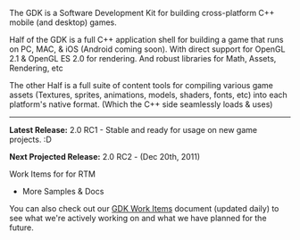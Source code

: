 The GDK is a Software Development Kit for building cross-platform C++ mobile (and desktop) games.

Half of the GDK is a full C++ application shell for building a game that runs on PC, MAC, & iOS  (Android coming soon).   With direct support for OpenGL 2.1 & OpenGL ES 2.0 for rendering.  And robust libraries for Math, Assets, Rendering, etc

The other Half is a full suite of content tools for compiling various game assets (Textures, sprites, animations, models, shaders, fonts, etc) into each platform's native format.  (Which the C++ side seamlessly loads & uses)


---


**Latest Release:**  2.0 RC1 - Stable and ready for usage on new game projects. :D

**Next Projected Release:**  2.0 RC2 - (Dec 20th, 2011)

Work Items for for RTM
  * More Samples & Docs

You can also check out our [GDK Work Items](https://workflowy.com/shared/77c3cb62-53c2-4d6e-8947-4e69663c09d6/) document (updated daily) to see what we're actively working on and what we have planned for the future.

